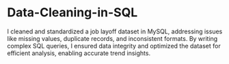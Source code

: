 # Data-Cleaning-in-SQL
I cleaned and standardized a job layoff dataset in MySQL, addressing issues like missing values, duplicate records, and inconsistent formats. By writing complex SQL queries, I ensured data integrity and optimized the dataset for efficient analysis, enabling accurate trend insights.
